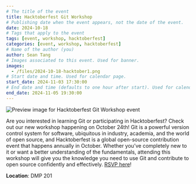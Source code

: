 ```yaml
---
# The title of the event
title: Hacktoberfest Git Workshop
# Publishing date when the event appears, not the date of the event.
date: 2024-10-18
# Tags that apply to the event
tags: [event, workshop, hacktoberfest]
categories: [event, workshop, hacktoberfest]
# Name of the author (you)
author: Sean Tang
# Images associated to this event. Used for banner.
images:
  - /files/2024-10-18-hacktober1.png
# Start date and time. Used for calendar page.
start_date: 2024-11-03 17:30:00
# End date and time (defaults to one hour after start). Used for calendar page.
end_date: 2024-11-05 19:30:00
---
```


![Preview image for Hacktoberfest Git Workshop event](/files/2024-10-18-hacktober1.png)

Are you interested in learning Git or participating in Hacktoberfest? Check out our new workshop happening on October 24th! Git is a powerful version control system for software, ubiquitous in industry, academia, and the world of open source, and Hacktoberfest is a global open-source contribution event that happens annually in October. Whether you’ve completely new to it or want a better understanding of the fundamentals, attending this workshop will give you the knowledge you need to use Git and contribute to open source confidently and effectively. [RSVP here](https://forms.gle/nu6Xqnt7mztMikDs9)!

**Location**: DMP 201


